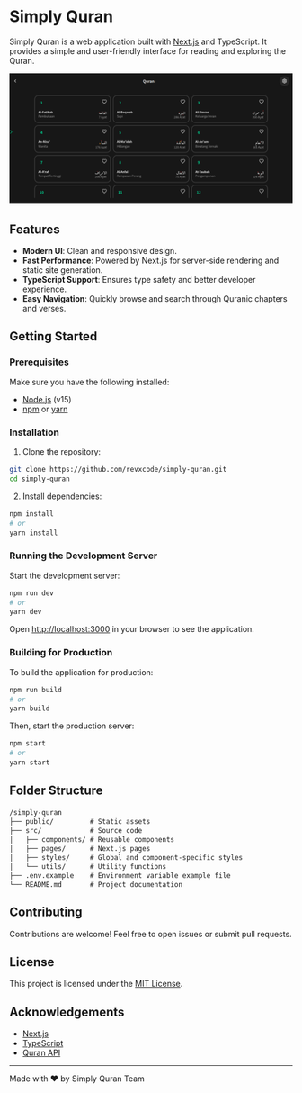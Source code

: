 # Simply Quran

Simply Quran is a web application built with [Next.js](https://nextjs.org/) and TypeScript. It provides a simple and user-friendly interface for reading and exploring the Quran.

![Project Demo](https://github.com/revxcode/simply-quran/blob/main/demo.png)

## Features

- **Modern UI**: Clean and responsive design.
- **Fast Performance**: Powered by Next.js for server-side rendering and static site generation.
- **TypeScript Support**: Ensures type safety and better developer experience.
- **Easy Navigation**: Quickly browse and search through Quranic chapters and verses.

## Getting Started

### Prerequisites

Make sure you have the following installed:

- [Node.js](https://nodejs.org/) (v15)
- [npm](https://www.npmjs.com/) or [yarn](https://yarnpkg.com/)

### Installation

1. Clone the repository:

```bash
git clone https://github.com/revxcode/simply-quran.git
cd simply-quran
```

2. Install dependencies:

```bash
npm install
# or
yarn install
```

### Running the Development Server

Start the development server:

```bash
npm run dev
# or
yarn dev
```

Open [http://localhost:3000](http://localhost:3000) in your browser to see the application.

### Building for Production

To build the application for production:

```bash
npm run build
# or
yarn build
```

Then, start the production server:

```bash
npm start
# or
yarn start
```

## Folder Structure

```
/simply-quran
├── public/         # Static assets
├── src/            # Source code
│   ├── components/ # Reusable components
│   ├── pages/      # Next.js pages
│   ├── styles/     # Global and component-specific styles
│   └── utils/      # Utility functions
├── .env.example    # Environment variable example file
└── README.md       # Project documentation
```

## Contributing

Contributions are welcome! Feel free to open issues or submit pull requests.

## License

This project is licensed under the [MIT License](LICENSE).

## Acknowledgements

- [Next.js](https://nextjs.org/)
- [TypeScript](https://www.typescriptlang.org/)
- [Quran API](https://quran-api.santrikoding.com)

---

Made with ❤️ by Simply Quran Team
